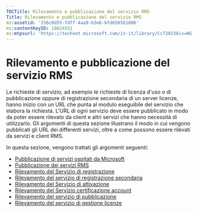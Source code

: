 ```yaml
---
TOCTitle: Rilevamento e pubblicazione del servizio RMS
Title: Rilevamento e pubblicazione del servizio RMS
ms:assetid: '336c0d55-fd7f-4aa9-b3e6-bfd6565b1086'
ms:contentKeyID: 18824551
ms:mtpsurl: 'https://technet.microsoft.com/it-it/library/Cc720236(v=WS.10)'
---
```


Rilevamento e pubblicazione del servizio RMS
============================================

Le richieste di servizio, ad esempio le richieste di licenza d'uso o di pubblicazione oppure di registrazione secondaria di un server licenze, hanno inizio con un URL che punta al modulo eseguibile del servizio che elabora la richiesta. L'URL di ogni servizio deve essere pubblicato in modo da poter essere rilevato da client e altri servizi che hanno necessità di utilizzarlo. Gli argomenti di questa sezione illustrano il modo in cui vengono pubblicati gli URL dei differenti servizi, oltre a come possono essere rilevati da servizi e client RMS.

In questa sezione, vengono trattati gli argomenti seguenti:

-   [Pubblicazione di servizi ospitati da Microsoft](https://technet.microsoft.com/7ee8cb4d-1b46-48be-8a4c-5ff6a458231a)
-   [Pubblicazione dei servizi RMS](https://technet.microsoft.com/3cca9325-6bd3-49ad-aa3f-e0693205d3f4)
-   [Rilevamento del Servizio di registrazione](https://technet.microsoft.com/bbeb00bd-04e0-4df6-8615-76aa8125b620)
-   [Rilevamento del servizio di registrazione secondaria](https://technet.microsoft.com/b159953a-af38-4a9e-8c87-1aff5fb4e366)
-   [Rilevamento del Servizio di attivazione](https://technet.microsoft.com/e178d81b-b35c-4958-87ef-e077e2204b32)
-   [Rilevamento del Servizio certificazione account](https://technet.microsoft.com/293a2f91-4712-45ec-8b74-7533f4144cbd)
-   [Rilevamento del servizio di pubblicazione](https://technet.microsoft.com/5d500841-a202-4865-b5d2-d0775d4e1bbc)
-   [Rilevamento del servizio di gestione licenze](https://technet.microsoft.com/4eabbb76-b359-443a-b737-098c5659e9c6)
